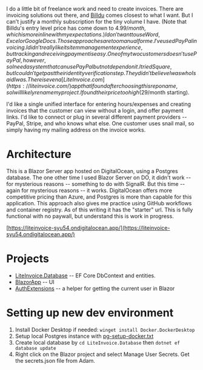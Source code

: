 I do a little bit of freelance work and need to create invoices. There are invoicing solutions out there, and [Billdu](https://www.billdu.com/) comes closest to what I want. But I can't justify a monthly subscription for the tiny volume I have. (Note that Billdu's entry level price has come down to $4.99/month, which is more in line with my expectations.) I don't want to use Word, Excel or Google Docs. Those approaches are too manual for me. I've used PayPal invoicing. I didn't really like its item management experience, but tracking and receiving payment is easy. One of my two customers doesn't use PayPal, however, so I need a system that can use PayPal but not depend on it. I tried Square, but I couldn't get past their identity verification step. They didn't believe I was who I said I was. There is even a [LiteInvoice.com](https://liteinvoice.com/) app that I found after choosing this repo name, so I will likely rename my project. I found their price too high ($29/month starting).

I'd like a single unified interface for entering hours/expenses and creating invoices that the customer can view without a login, and offer payment links. I'd like to connect or plug in several different payment providers -- PayPal, Stripe, and who knows what else. One customer uses snail mail, so simply having my mailing address on the invoice works.

# Architecture
This is a Blazor Server app hosted on DigitalOcean, using a Postgres database. The one other time I used Blazor Server on DO, it didn't work -- for mysterious reasons -- something to do with SignalR. But this time -- again for mysterious reasons -- it works. DigitalOcean offers more competitive pricing than Azure, and Postgres is more than capable for this application. This approach also gives me practice using GitHub workflows and container registry. As of this writing it has the "starter" url. This is fully functional with no paywall, but understand this is work in progress.

[https://liteinvoice-syu54.ondigitalocean.app/](https://liteinvoice-syu54.ondigitalocean.app/)

# Projects
- [LiteInvoice.Database](https://github.com/adamfoneil/LiteInvoice/tree/master/LiteInvoice.Database) -- EF Core DbContext and entities.
- [BlazorApp](https://github.com/adamfoneil/LiteInvoice/tree/master/BlazorApp) -- UI
- [AuthExtensions](https://github.com/adamfoneil/LiteInvoice/tree/master/AuthExtensions) -- a helper for getting the current user in Blazor


# Setting up new dev environment
1. Install Docker Desktop if needed: `winget install Docker.DockerDesktop`
2. Setup local Postgres instance with [pg-setup-docker.txt](https://github.com/adamfoneil/LiteInvoice/blob/master/pg-setup-docker.txt)
3. Create local database by `cd LiteInvoice.Database` then `dotnet ef database update`
4. Right click on the Blazor project and select Manage User Secrets. Get the secrets.json file from Adam.
